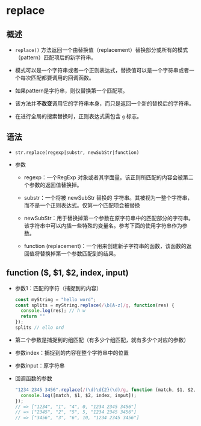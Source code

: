 # replace

## 概述

*   `replace()` 方法返回一个由替换值（replacement）替换部分或所有的模式（pattern）匹配项后的新字符串。

*   模式可以是一个字符串或者一个正则表达式，替换值可以是一个字符串或者一个每次匹配都要调用的回调函数。

*   如果pattern是字符串，则仅替换第一个匹配项。

*   该方法并**不改变**调用它的字符串本身，而只是返回一个新的替换后的字符串。

*   在进行全局的搜索替换时，正则表达式需包含 `g` 标志。

## 语法

*   `str.replace(regexp|substr, newSubStr|function)`

*   参数

    *   regexp：一个RegExp 对象或者其字面量。该正则所匹配的内容会被第二个参数的返回值替换掉。

    *   substr：一个将被 newSubStr 替换的 字符串。其被视为一整个字符串，而不是一个正则表达式。仅第一个匹配项会被替换

    *   newSubStr：用于替换掉第一个参数在原字符串中的匹配部分的字符串。该字符串中可以内插一些特殊的变量名。参考下面的使用字符串作为参数。

    *   function (replacement)：一个用来创建新子字符串的函数，该函数的返回值将替换掉第一个参数匹配到的结果。

## function (\$, \$1, \$2, index, input)

*   参数1：匹配的字符（捕捉到的内容）

    ```javascript
    const myString = "hello word";
    const splits = myString.replace(/\b[A-z]/g, function(res) {
      console.log(res); // h w
      return ""
    });
    splits // ello ord
    ```

*   第二个参数是捕捉到的组匹配（有多少个组匹配，就有多少个对应的参数）

*   参数index：捕捉到的内容在整个字符串中的位置

*   参数input：原字符串

*   回调函数的参数

    ```javascript
    "1234 2345 3456".replace(/(\d)\d{2}(\d)/g, function (match, $1, $2, index, input) {
      console.log([match, $1, $2, index, input]);
    });
    // => ["1234", "1", "4", 0, "1234 2345 3456"]
    // => ["2345", "2", "5", 5, "1234 2345 3456"]
    // => ["3456", "3", "6", 10, "1234 2345 3456"]
    ```
